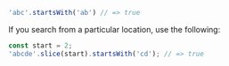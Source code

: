 ```javascript
'abc'.startsWith('ab') // => true
```

If you search from a particular location, use the following:

```javascript
const start = 2;
'abcde'.slice(start).startsWith('cd'); // => true
```
